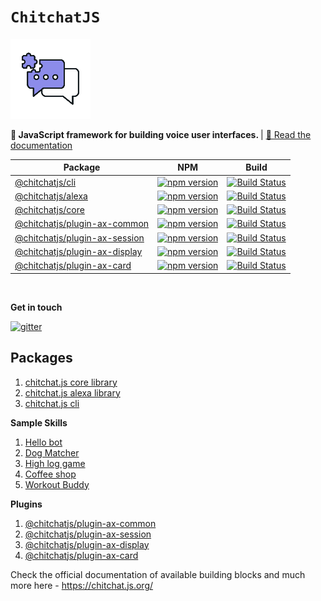 # `ChitchatJS`

![](./images/logo/logo-128x128.png)

<strong>🤖 JavaScript framework for building voice user interfaces. </strong> | <a href="https://chitchat.js.org">📄 Read the documentation </a>

| Package                                                                                      | NPM                                                                                                                                          | Build                                                                                                                                            |
| -------------------------------------------------------------------------------------------- | -------------------------------------------------------------------------------------------------------------------------------------------- | ------------------------------------------------------------------------------------------------------------------------------------------------ |
| [@chitchatjs/cli](https://www.npmjs.com/package/@chitchatjs/cli)                             | [![npm version](https://badge.fury.io/js/%40chitchatjs%2Fcli.svg)](https://badge.fury.io/js/%40chitchatjs%2Fcli)                             | [![Build Status](https://github.com/chitchatjs/chitchatjs/workflows/build-workflow/badge.svg)](https://github.com/chitchatjs/chitchatjs/actions) |
| [@chitchatjs/alexa](https://www.npmjs.com/package/@chitchatjs/alexa)                         | [![npm version](https://badge.fury.io/js/%40chitchatjs%2Falexa.svg)](https://badge.fury.io/js/%40chitchatjs%2Falexa)                         | [![Build Status](https://github.com/chitchatjs/chitchatjs/workflows/build-workflow/badge.svg)](https://github.com/chitchatjs/chitchatjs/actions) |
| [@chitchatjs/core](https://www.npmjs.com/package/@chitchatjs/core)                           | [![npm version](https://badge.fury.io/js/%40chitchatjs%2Fcore.svg)](https://badge.fury.io/js/%40chitchatjs%2Fcore)                           | [![Build Status](https://github.com/chitchatjs/chitchatjs/workflows/build-workflow/badge.svg)](https://github.com/chitchatjs/chitchatjs/actions) |
| [@chitchatjs/plugin-ax-common](https://www.npmjs.com/package/@chitchatjs/plugin-ax-common)   | [![npm version](https://badge.fury.io/js/%40chitchatjs%2Fplugin-ax-common.svg)](https://badge.fury.io/js/%40chitchatjs%2Fplugin-ax-common)   | [![Build Status](https://github.com/chitchatjs/chitchatjs/workflows/build-workflow/badge.svg)](https://github.com/chitchatjs/chitchatjs/actions) |
| [@chitchatjs/plugin-ax-session](https://www.npmjs.com/package/@chitchatjs/plugin-ax-session) | [![npm version](https://badge.fury.io/js/%40chitchatjs%2Fplugin-ax-session.svg)](https://badge.fury.io/js/%40chitchatjs%2Fplugin-ax-session) | [![Build Status](https://github.com/chitchatjs/chitchatjs/workflows/build-workflow/badge.svg)](https://github.com/chitchatjs/chitchatjs/actions) |
| [@chitchatjs/plugin-ax-display](https://www.npmjs.com/package/@chitchatjs/plugin-ax-display) | [![npm version](https://badge.fury.io/js/%40chitchatjs%2Fplugin-ax-display.svg)](https://badge.fury.io/js/%40chitchatjs%2Fplugin-ax-display) | [![Build Status](https://github.com/chitchatjs/chitchatjs/workflows/build-workflow/badge.svg)](https://github.com/chitchatjs/chitchatjs/actions) |
| [@chitchatjs/plugin-ax-card](https://www.npmjs.com/package/@chitchatjs/plugin-ax-card)       | [![npm version](https://badge.fury.io/js/%40chitchatjs%2Fplugin-ax-card.svg)](https://badge.fury.io/js/%40chitchatjs%2Fplugin-ax-card)       | [![Build Status](https://github.com/chitchatjs/chitchatjs/workflows/build-workflow/badge.svg)](https://github.com/chitchatjs/chitchatjs/actions) |

<br/>

**Get in touch**

[![gitter](https://badges.gitter.im/chitchat-js/community.png)](https://gitter.im/chitchat-js/community)

## Packages

1. [chitchat.js core library](https://www.npmjs.com/package/@chitchatjs/core)
2. [chitchat.js alexa library](https://www.npmjs.com/package/@chitchatjs/alexa)
3. [chitchat.js cli](https://www.npmjs.com/package/@chitchatjs/cli)

**Sample Skills**

1. [Hello bot](https://github.com/chitchatjs/hello-bot-template)
2. [Dog Matcher](https://github.com/chitchatjs/pet-match-template)
3. [High log game](https://github.com/chitchatjs/high-low-game)
4. [Coffee shop](https://github.com/chitchatjs/coffee-shop)
5. [Workout Buddy](https://github.com/chitchatjs/workout-buddy)

**Plugins**

1. [@chitchatjs/plugin-ax-common](https://www.npmjs.com/package/@chitchatjs/plugin-ax-common)
2. [@chitchatjs/plugin-ax-session](https://www.npmjs.com/package/@chitchatjs/plugin-ax-session)
3. [@chitchatjs/plugin-ax-display](https://www.npmjs.com/package/@chitchatjs/plugin-ax-display)
4. [@chitchatjs/plugin-ax-card](https://www.npmjs.com/package/@chitchatjs/plugin-ax-display)

Check the official documentation of available building blocks and much more here - https://chitchat.js.org/
